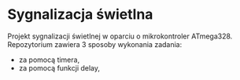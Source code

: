 # Sygnalizacja świetlna
Projekt sygnalizacji świetlnej w oparciu o mikrokontroler ATmega328.
Repozytorium zawiera 3 sposoby wykonania zadania:
- za pomocą timera,
- za pomocą funkcji delay,
